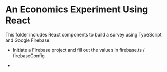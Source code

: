 # An Economics Experiment Using React

This folder includes React components to build a survey using TypeScript and Google Firebase.

- Initiate a Firebase project and fill out the values in firebase.ts / firebaseConfig

-
